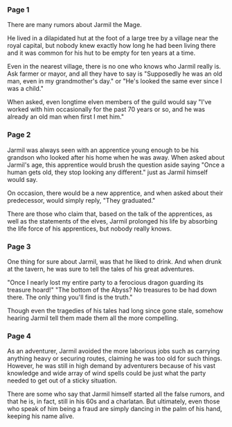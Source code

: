 ### Page 1

There are many rumors about Jarmil the Mage.

He lived in a dilapidated hut at the foot of a large tree by a village near the royal capital, but nobody knew exactly how long he had been living there and it was common for his hut to be empty for ten years at a time.

Even in the nearest village, there is no one who knows who Jarmil really is. Ask farmer or mayor, and all they have to say is "Supposedly he was an old man, even in my grandmother's day." or "He's looked the same ever since I was a child."

When asked, even longtime elven members of the guild would say "I've worked with him occasionally for the past 70 years or so, and he was already an old man when first I met him."

### Page 2

Jarmil was always seen with an apprentice young enough to be his grandson who looked after his home when he was away. When asked about Jarmil's age, this apprentice would brush the question aside saying "Once a human gets old, they stop looking any different." just as Jarmil himself would say.

On occasion, there would be a new apprentice, and when asked about their predecessor, would simply reply, "They graduated."

There are those who claim that, based on the talk of the apprentices, as well as the statements of the elves, Jarmil prolonged his life by absorbing the life force of his apprentices, but nobody really knows.

### Page 3

One thing for sure about Jarmil, was that he liked to drink. And when drunk at the tavern, he was sure to tell the tales of his great adventures.

"Once I nearly lost my entire party to a ferocious dragon guarding its treasure hoard!" "The bottom of the Abyss? No treasures to be had down there. The only thing you'll find is the truth."

Though even the tragedies of his tales had long since gone stale, somehow hearing Jarmil tell them made them all the more compelling.

### Page 4

As an adventurer, Jarmil avoided the more laborious jobs such as carrying anything heavy or securing routes, claiming he was too old for such things. However, he was still in high demand by adventurers because of his vast knowledge and wide array of wind spells could be just what the party needed to get out of a sticky situation.

There are some who say that Jarmil himself started all the false rumors, and that he is, in fact, still in his 60s and a charlatan. But ultimately, even those who speak of him being a fraud are simply dancing in the palm of his hand, keeping his name alive.